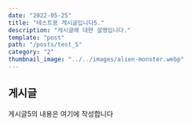 ```yaml
---
date: "2022-05-25"
title: "테스트용 게시글입니다5."
description: "게시글에 대한 설명입니다."
template: "post"
path: "/posts/test_5"
category: "2"
thumbnail_image: "../../images/alien-monster.webp"
---
```


## 게시글

게시글5의 내용은 여기에 작성합니다